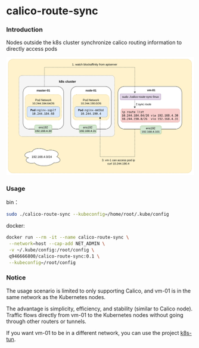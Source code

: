 # calico-route-sync

### Introduction

Nodes outside the k8s cluster synchronize calico routing information to directly access pods

![img.png](img.png)

### Usage

bin：

```bash
sudo ./calico-route-sync --kubeconfig=/home/root/.kube/config
```

docker:

```bash
docker run --rm -it --name calico-route-sync \
 --network=host --cap-add NET_ADMIN \
 -v ~/.kube/config:/root/config \
 q946666800/calico-route-sync:0.1 \
 --kubeconfig=/root/config
```

### Notice

The usage scenario is limited to only supporting Calico, and vm-01 is in the same network as the Kubernetes nodes.

The advantage is simplicity, efficiency, and stability (similar to Calico node). Traffic flows directly from vm-01 to the Kubernetes nodes without going through other routers or tunnels.

If you want vm-01 to be in a different network, you can use the project [k8s-tun](https://github.com/yzxiu/k8s-tun).

